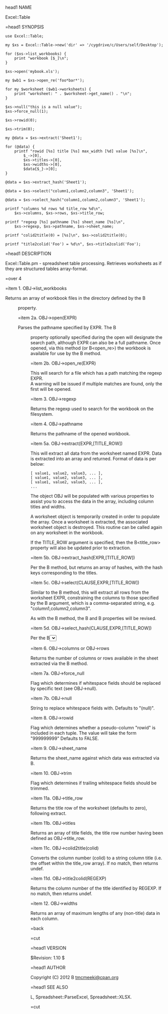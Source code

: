 head1 NAME

Excel::Table 

=head1 SYNOPSIS

	use Excel::Table;

	my $xs = Excel::Table->new('dir' => '/cygdrive/c/Users/self/Desktop');

	for ($xs->list_workbooks) {
		print "workbook [$_]\n";
	}

	$xs->open('mybook.xls');

	my $wb1 = $xs->open_re('foo*bar*');

	for my $worksheet ($wb1->worksheets) {
		print "worksheet: " . $worksheet->get_name() . "\n";
	}

	$xs->null("this is a null value");
	$xs->force_null(1);	

	$xs->rowid(0);

	$xs->trim(0);

	my @data = $xs->extract('Sheet1');

	for (@data) {
		printf "rowid [%s] title [%s] max_width [%d] value [%s]\n",
			$_->[0],
			$xs->titles->[0],
			$xs->widths->[0],
			$data{$_}->[0];
	}

	@data = $xs->extract_hash('Sheet1');

	@data = $xs->select("column1,column2,column3", 'Sheet1');

	@data = $xs->select_hash("column1,column2,column3", 'Sheet1');

	printf "columns %d rows %d title_row %d\n",
		$xs->columns, $xs->rows, $xs->title_row;

	printf "regexp [%s] pathname [%s] sheet_name [%s]\n",
		$xs->regexp, $xs->pathname, $xs->sheet_name;

	printf "colid2title(0) = [%s]\n", $xs->colid2title(0);

	printf "title2colid('Foo') = %d\n", $xs->title2colid('Foo');

=head1 DESCRIPTION

Excel::Table.pm - spreadsheet table processing.  Retrieves worksheets as
if they are structured tables array-format.

=over 4

=item 1.  OBJ->list_workbooks

Returns an array of workbook files in the directory defined by the
B<dir> property.

=item 2a.  OBJ->open(EXPR)

Parses the pathname specified by EXPR.  The B<dir> property optionally 
specified during the open will designate the search path, although EXPR can
also be a full pathname.  Once opened, via this method (or B<open_re>) the
workbook is available for use by the B<extract> method.

=item 2b.  OBJ->open_re(EXPR)

This will search for a file which has a path matching the regexp EXPR.  
A warning will be issued if multiple matches are found, only the first will
be opened.

=item 3.  OBJ->regexp

Returns the regexp used to search for the workbook on the filesystem.

=item 4.  OBJ->pathname

Returns the pathname of the opened workbook.

=item 5a.  OBJ->extract(EXPR,[TITLE_ROW])

This will extract all data from the worksheet named EXPR.  Data is extracted
into an array and returned.  Format of data is per below:

	[ value1, value2, value3, ... ],
	[ value1, value2, value3, ... ],
	[ value1, value2, value3, ... ],
	...

The object OBJ will be populated with various properties to assist you to
access the data in the array, including column titles and widths.

A worksheet object is temporarily created in order to populate the array.
Once a worksheet is extracted, the associated worksheet object is destroyed.
This routine can be called again on any worksheet in the workbook.

If the TITLE_ROW argument is specified, then the B<title_row> property will 
also be updated prior to extraction.

=item 5b.  OBJ->extract_hash(EXPR,[TITLE_ROW])

Per the B<extract> method, but returns an array of hashes, with the hash 
keys corresponding to the titles.

=item 5c.  OBJ->select(CLAUSE,EXPR,[TITLE_ROW])

Similar to the B<extract> method, this will extract all rows from the worksheet EXPR, constraining the columns to those specified by the B<clause> argument,
which is a comma-separated string, e.g. "column1,column2,column3".

As with the B<extract> method, the B<titles> and B<widths> properties will
be revised.

=item 5d.  OBJ->select_hash(CLAUSE,EXPR,[TITLE_ROW])

Per the B<select> method, but returns an array of hashes.

=item 6.  OBJ->columns or OBJ->rows

Returns the number of columns or rows available in the sheet extracted via the
B<extract> method.

=item 7a.  OBJ->force_null

Flag which determines if whitespace fields should be
replaced by specific text (see OBJ->null).

=item 7b.  OBJ->null

String to replace whitespace fields with.  Defaults to "(null)".

=item 8.  OBJ->rowid

Flag which determines whether a pseudo-column "rowid" is included in each
tuple.  The value will take the form "999999999"  Defaults to FALSE.  

=item 9.  OBJ->sheet_name

Returns the sheet_name against which data was extracted via B<extract>.

=item 10.  OBJ->trim

Flag which determines if trailing whitespace fields should be trimmed.

=item 11a.  OBJ->title_row

Returns the title row of the worksheet (defaults to zero), following extract.

=item 11b.  OBJ->titles

Returns an array of title fields, the title row number having been defined
as OBJ->title_row.

=item 11c.  OBJ->colid2title(colid)

Converts the column number (colid) to a string column title (i.e. 
the offset within the title_row array).
If no match, then returns undef.

=item 11d.  OBJ->title2colid(REGEXP)

Returns the column number of the title identified by REGEXP.
If no match, then returns undef.

=item 12.  OBJ->widths

Returns an array of maximum lengths of any (non-title) data in each column.

=back


=cut

=head1 VERSION

$Revision: 1.10 $

=head1 AUTHOR

Copyright (C) 2012  B<Tom McMeekin> tmcmeeki@cpan.org

=head1 SEE ALSO

L<perl>, Spreadsheet::ParseExcel, Spreadsheet::XLSX.


=cut


